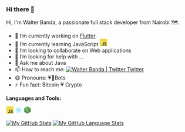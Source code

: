 ### Hi there 👋
<!--
**WalterBanda/WalterBanda** is a ✨ _special_ ✨ repository because its `README.md` (this file) appears on your GitHub profile.
-->

Hi, I'm Walter Banda, a passionate full stack developer from Nairobi 🗺.
- 🔭 I’m currently working on [Flutter](https://reactjs.org/)
- 🌱 I’m currently learning JavaScript <img height="20" src="https://raw.githubusercontent.com/github/explore/80688e429a7d4ef2fca1e82350fe8e3517d3494d/topics/javascript/javascript.png">
- 👯 I’m looking to collaborate on Web applications
- 🤔 I’m looking for help with ...
- 💬 Ask me about Java 
- 📫 How to reach me: <a href="https://twitter.com/anuraghazru">
  <img alt="Walter Banda | Twitter" width="21px" src="https://raw.githubusercontent.com/anuraghazra/anuraghazra/master/assets/twitter.svg" />
</a> [Twitter](https://twitter.com/walterkaibanda)
- 😄 Pronouns: 💗💖Bots
- ⚡ Fun fact: Bitcoin 💗 Crypto

**Languages and Tools:**  

<img height="20" src="https://raw.githubusercontent.com/github/explore/80688e429a7d4ef2fca1e82350fe8e3517d3494d/topics/javascript/javascript.png">    <img height="20" src="https://raw.githubusercontent.com/github/explore/80688e429a7d4ef2fca1e82350fe8e3517d3494d/topics/react/react.png">    <img height="20" src="https://raw.githubusercontent.com/github/explore/80688e429a7d4ef2fca1e82350fe8e3517d3494d/topics/nodejs/nodejs.png">    

[![My GitHub Stats](https://github-readme-stats.vercel.app/api/?username=WalterBanda&showicons=true&count_private=true&theme=dark)]()
[![My GitHub Language Stats](https://github-readme-stats.vercel.app/api/top-langs/?username=WalterBanda&langs_count=5&theme=dark)]()
